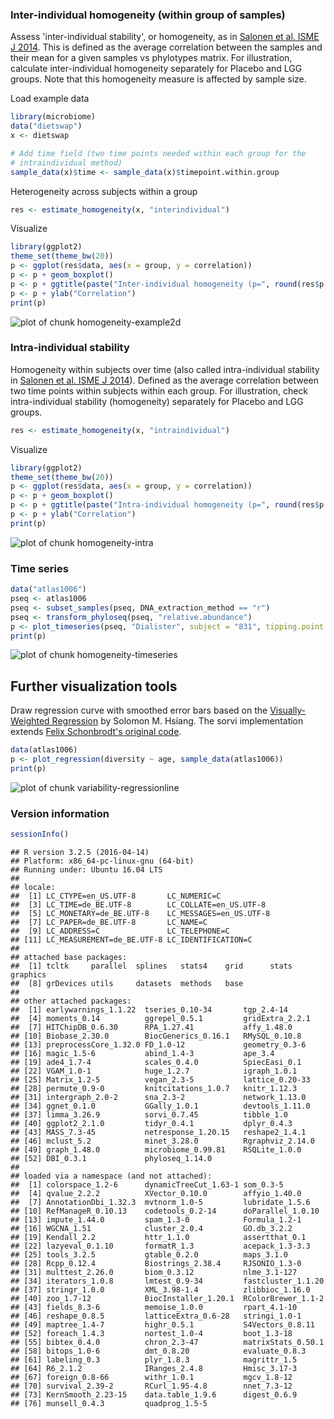 ### Inter-individual homogeneity (within group of samples)

Assess 'inter-individual stability', or homogeneity, as in [Salonen et al. ISME J 2014](http://www.nature.com/ismej/journal/v8/n11/full/ismej201463a.html). This is defined as the average correlation between the samples and their mean for a given samples vs phylotypes matrix. For illustration, calculate inter-individual homogeneity separately for Placebo and LGG groups. Note that this homogeneity measure is affected by sample size.

Load example data


```r
library(microbiome)
data("dietswap")
x <- dietswap

# Add time field (two time points needed within each group for the 
# intraindividual method)
sample_data(x)$time <- sample_data(x)$timepoint.within.group
```


Heterogeneity across subjects within a group


```r
res <- estimate_homogeneity(x, "interindividual")
```


Visualize


```r
library(ggplot2)
theme_set(theme_bw(20))
p <- ggplot(res$data, aes(x = group, y = correlation))
p <- p + geom_boxplot()
p <- p + ggtitle(paste("Inter-individual homogeneity (p=", round(res$p.value, 6), ")", sep = ""))
p <- p + ylab("Correlation")
print(p)
```

![plot of chunk homogeneity-example2d](figure/homogeneity-example2d-1.png)


### Intra-individual stability

Homogeneity within subjects over time (also called intra-individual stability in [Salonen et al. ISME J 2014](http://www.nature.com/ismej/journal/v8/n11/full/ismej201463a.html)). Defined as the average correlation between two time points within subjects within each group. For illustration, check intra-individual stability (homogeneity) separately for Placebo and LGG groups.


```r
res <- estimate_homogeneity(x, "intraindividual")
```


Visualize


```r
library(ggplot2)
theme_set(theme_bw(20))
p <- ggplot(res$data, aes(x = group, y = correlation))
p <- p + geom_boxplot()
p <- p + ggtitle(paste("Intra-individual homogeneity (p=", round(res$p.value, 6), ")"))
p <- p + ylab("Correlation")
print(p)
```

![plot of chunk homogeneity-intra](figure/homogeneity-intra-1.png)


### Time series


```r
data("atlas1006")
pseq <- atlas1006
pseq <- subset_samples(pseq, DNA_extraction_method == "r")
pseq <- transform_phyloseq(pseq, "relative.abundance")
p <- plot_timeseries(pseq, "Dialister", subject = "831", tipping.point = 0.5)
print(p)
```

![plot of chunk homogeneity-timeseries](figure/homogeneity-timeseries-1.png)


## Further visualization tools

Draw regression curve with smoothed error bars based on
the [Visually-Weighted Regression](http://www.fight-entropy.com/2012/07/visually-weighted-regression.html) by Solomon M. Hsiang. The sorvi implementation extends [Felix Schonbrodt's original code](http://www.nicebread.de/visually-weighted-watercolor-plots-new-variants-please-vote/).


```r
data(atlas1006)
p <- plot_regression(diversity ~ age, sample_data(atlas1006))
print(p)
```

![plot of chunk variability-regressionline](figure/variability-regressionline-1.png)

### Version information


```r
sessionInfo()
```

```
## R version 3.2.5 (2016-04-14)
## Platform: x86_64-pc-linux-gnu (64-bit)
## Running under: Ubuntu 16.04 LTS
## 
## locale:
##  [1] LC_CTYPE=en_US.UTF-8       LC_NUMERIC=C              
##  [3] LC_TIME=de_BE.UTF-8        LC_COLLATE=en_US.UTF-8    
##  [5] LC_MONETARY=de_BE.UTF-8    LC_MESSAGES=en_US.UTF-8   
##  [7] LC_PAPER=de_BE.UTF-8       LC_NAME=C                 
##  [9] LC_ADDRESS=C               LC_TELEPHONE=C            
## [11] LC_MEASUREMENT=de_BE.UTF-8 LC_IDENTIFICATION=C       
## 
## attached base packages:
##  [1] tcltk     parallel  splines   stats4    grid      stats     graphics 
##  [8] grDevices utils     datasets  methods   base     
## 
## other attached packages:
##  [1] earlywarnings_1.1.22  tseries_0.10-34       tgp_2.4-14           
##  [4] moments_0.14          ggrepel_0.5.1         gridExtra_2.2.1      
##  [7] HITChipDB_0.6.30      RPA_1.27.41           affy_1.48.0          
## [10] Biobase_2.30.0        BiocGenerics_0.16.1   RMySQL_0.10.8        
## [13] preprocessCore_1.32.0 FD_1.0-12             geometry_0.3-6       
## [16] magic_1.5-6           abind_1.4-3           ape_3.4              
## [19] ade4_1.7-4            scales_0.4.0          SpiecEasi_0.1        
## [22] VGAM_1.0-1            huge_1.2.7            igraph_1.0.1         
## [25] Matrix_1.2-5          vegan_2.3-5           lattice_0.20-33      
## [28] permute_0.9-0         knitcitations_1.0.7   knitr_1.12.3         
## [31] intergraph_2.0-2      sna_2.3-2             network_1.13.0       
## [34] ggnet_0.1.0           GGally_1.0.1          devtools_1.11.0      
## [37] limma_3.26.9          sorvi_0.7.45          tibble_1.0           
## [40] ggplot2_2.1.0         tidyr_0.4.1           dplyr_0.4.3          
## [43] MASS_7.3-45           netresponse_1.20.15   reshape2_1.4.1       
## [46] mclust_5.2            minet_3.28.0          Rgraphviz_2.14.0     
## [49] graph_1.48.0          microbiome_0.99.81    RSQLite_1.0.0        
## [52] DBI_0.3.1             phyloseq_1.14.0      
## 
## loaded via a namespace (and not attached):
##  [1] colorspace_1.2-6      dynamicTreeCut_1.63-1 som_0.3-5            
##  [4] qvalue_2.2.2          XVector_0.10.0        affyio_1.40.0        
##  [7] AnnotationDbi_1.32.3  mvtnorm_1.0-5         lubridate_1.5.6      
## [10] RefManageR_0.10.13    codetools_0.2-14      doParallel_1.0.10    
## [13] impute_1.44.0         spam_1.3-0            Formula_1.2-1        
## [16] WGCNA_1.51            cluster_2.0.4         GO.db_3.2.2          
## [19] Kendall_2.2           httr_1.1.0            assertthat_0.1       
## [22] lazyeval_0.1.10       formatR_1.3           acepack_1.3-3.3      
## [25] tools_3.2.5           gtable_0.2.0          maps_3.1.0           
## [28] Rcpp_0.12.4           Biostrings_2.38.4     RJSONIO_1.3-0        
## [31] multtest_2.26.0       biom_0.3.12           nlme_3.1-127         
## [34] iterators_1.0.8       lmtest_0.9-34         fastcluster_1.1.20   
## [37] stringr_1.0.0         XML_3.98-1.4          zlibbioc_1.16.0      
## [40] zoo_1.7-12            BiocInstaller_1.20.1  RColorBrewer_1.1-2   
## [43] fields_8.3-6          memoise_1.0.0         rpart_4.1-10         
## [46] reshape_0.8.5         latticeExtra_0.6-28   stringi_1.0-1        
## [49] maptree_1.4-7         highr_0.5.1           S4Vectors_0.8.11     
## [52] foreach_1.4.3         nortest_1.0-4         boot_1.3-18          
## [55] bibtex_0.4.0          chron_2.3-47          matrixStats_0.50.1   
## [58] bitops_1.0-6          dmt_0.8.20            evaluate_0.8.3       
## [61] labeling_0.3          plyr_1.8.3            magrittr_1.5         
## [64] R6_2.1.2              IRanges_2.4.8         Hmisc_3.17-3         
## [67] foreign_0.8-66        withr_1.0.1           mgcv_1.8-12          
## [70] survival_2.39-2       RCurl_1.95-4.8        nnet_7.3-12          
## [73] KernSmooth_2.23-15    data.table_1.9.6      digest_0.6.9         
## [76] munsell_0.4.3         quadprog_1.5-5
```

